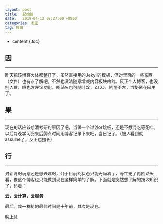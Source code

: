 ```yaml
---
layout: post
title:  起始篇
date:   2019-04-12 08:27:00 +0800
categories: 私密
tag: 独白
---
```


* content
{:toc}


因
-------------------------------------


----------------------------


昨天把该博客大体都整好了，虽然直接用的Jekyll的模板，但对里面的一些东西（文件）也有点了解吧，不然也没法随意增减内容板块啥的。反正个人博客，也没别人瞅，瞅也没评论功能，网站名也可随时改，2333，问题不大，当秘密花园用了。


果
-------------------------------------------


----------------------------


现在的话应该想清考研的原因了吧，当做一个过渡or跳板，还是不想混吃等死哇。以后每晚学习归来后腾点时间用博客记录下来吧，当日记了。（被人看到就assume了，反正也擅长）


行
-------------------------------------------------


----------------------------


对新奇的玩意还是感兴趣的，介于目前的状态只能先码着了，等忙完了再回过头看，像这个博客也只能做到现在这样简单的了解。下面就是突然想了解的技术知识了，码着：

**云，云计算，云服务**

最后，栽一棵树的最佳时间是十年前，其次是现在。

晚上见


